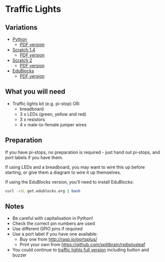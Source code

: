 # Traffic Lights

## Variations

- [Python](traffic-lights-python.md)
    - [PDF version](pdf/Controlling-a-traffic-lights-sequence-with-GPIO-Zero.pdf)
- [Scratch 1.4](traffic-lights-scratch1.md)
    - [PDF version](pdf/Controlling-a-traffic-lights-sequence-with-Scratch-1.pdf)
- [Scratch 2](traffic-lights-scratch2.md)
    - [PDF version](pdf/Controlling-a-traffic-lights-sequence-with-Scratch-2.pdf)
- [EduBlocks](traffic-lights-edublocks.md)
    - [PDF version](pdf/Controlling-a-traffic-lights-sequence-with-EduBlocks.pdf)

## What you will need

- Traffic lights kit (e.g. pi-stop) OR:
    - breadboard
    - 3 x LEDs (green, yellow and red)
    - 3 x resistors
    - 4 x male-to-female jumper wires

## Preparation

If you have pi-stops, no preparation is required - just hand out pi-stops, and port labels if you have them.

If using LEDs and a breadboard, you may want to wire this up before starting, or give them a diagram to wire it up themselves.

If using the EduBlocks version, you'll need to install EduBlocks:

```bash
curl -sSL get.edublocks.org | bash
```

## Notes

- Be careful with capitalisation in Python!
- Check the correct pin numbers are used
- Use different GPIO pins if required
- Use a port label if you have one available:
    - Buy one from http://rasp.io/portsplus/
    - Print your own from https://github.com/splitbrain/rpibplusleaf
- You could continue to [traffic lights full version](../traffic-lights-full/README.md) including button and buzzer
